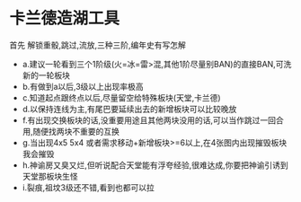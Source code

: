 # 卡兰德造湖工具

首先 解锁重骰,跳过,流放,三种三阶,编年史有写怎解

- a.建议一轮看到三个1阶级(火=冰=雷>混,其他1阶尽量别BAN)的直接BAN,可洗新的一轮板块
- b.有做到a以后,3级以上出现率极高
- c.知道起点跟终点以后,尽量留空给特殊板块(天堂,卡兰德)
- d.以保持连线为主,有尾巴要延续出去的新增板块可以比较晚放
- f.有出现交换板块的话,没重要用途且其他两块没用的话,可以当作跳过一回合用,随便找两块不重要的互换
- g.当出现4x5 5x4 或者需求移动+新增板块>=6以上,在4张图内出现摧毁板块我会摧毁
- h.神谕房又臭又烂,但听说配合天堂能有浮夸经验,很难达成,你要把神谕引诱到天堂那板块生怪
- i.裂痕,祖坟3级还不错,看到也都可以拉
